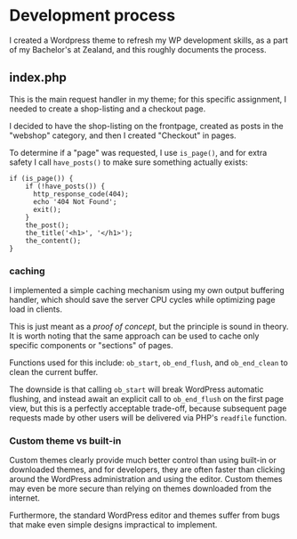 # Development process
I created a Wordpress theme to refresh my WP development skills, as a part of my Bachelor's at Zealand, and this roughly documents the process.



## index.php
This is the main request handler in my theme; for this specific assignment, I needed to create a shop-listing and a checkout page.

I decided to have the shop-listing on the frontpage, created as posts in the "webshop" category, and then I created "Checkout" in pages.

To determine if a "page" was requested, I use `is_page()`, and for extra safety I call `have_posts()` to make sure something actually exists:
```
if (is_page()) {
    if (!have_posts()) {
      http_response_code(404);
      echo '404 Not Found';
      exit();
    }
    the_post();
    the_title('<h1>', '</h1>');
    the_content();
}
```

### caching

I implemented a simple caching mechanism using my own output buffering handler, which should save the server CPU cycles while optimizing page load in clients.

This is just meant as a *proof of concept*, but the principle is sound in theory.  
It is worth noting that the same approach can be used to cache only specific components or "sections" of pages.

Functions used for this include: `ob_start`, `ob_end_flush`, and `ob_end_clean` to clean the current buffer.

The downside is that calling `ob_start` will break WordPress automatic flushing, and instead await an explicit call to `ob_end_flush` on the first page view, but this is a perfectly acceptable trade-off, because subsequent page requests made by other users will be delivered via PHP's `readfile` function.

### Custom theme vs built-in

Custom themes clearly provide much better control than using built-in or downloaded themes, and for developers, they are often faster than clicking around the WordPress administration and using the editor. Custom themes may even be more secure than relying on themes downloaded from the internet.

Furthermore, the standard WordPress editor and themes suffer from bugs that make even simple designs impractical to implement.